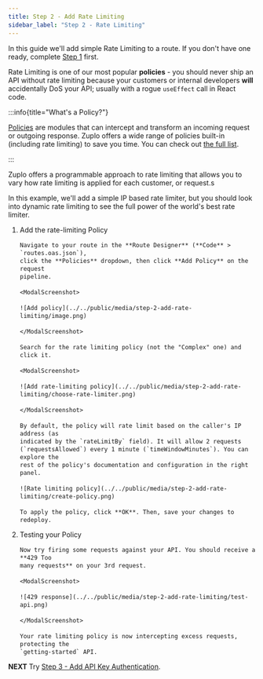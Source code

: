 ```yaml
---
title: Step 2 - Add Rate Limiting
sidebar_label: "Step 2 - Rate Limiting"
---
```


In this guide we'll add simple Rate Limiting to a route. If you don't have one
ready, complete [Step 1](./step-1-setup-basic-gateway.md) first.

Rate Limiting is one of our most popular **policies** - you should never ship an
API without rate limiting because your customers or internal developers **will**
accidentally DoS your API; usually with a rogue `useEffect` call in React code.

:::info{title="What's a Policy?"}

[Policies](./policies.md) are modules that can intercept and transform an
incoming request or outgoing response. Zuplo offers a wide range of policies
built-in (including rate limiting) to save you time. You can check out
[the full list](../policies.md).

:::

Zuplo offers a programmable approach to rate limiting that allows you to vary
how rate limiting is applied for each customer, or request.s

In this example, we'll add a simple IP based rate limiter, but you should look
into dynamic rate limiting to see the full power of the world's best rate
limiter.

<Stepper>

1.  Add the rate-limiting Policy

        Navigate to your route in the **Route Designer** (**Code** > `routes.oas.json`),
        click the **Policies** dropdown, then click **Add Policy** on the request
        pipeline.

        <ModalScreenshot>

        ![Add policy](../../public/media/step-2-add-rate-limiting/image.png)

        </ModalScreenshot>

        Search for the rate limiting policy (not the "Complex" one) and click it.

        <ModalScreenshot>

        ![Add rate-limiting policy](../../public/media/step-2-add-rate-limiting/choose-rate-limiter.png)

        </ModalScreenshot>

        By default, the policy will rate limit based on the caller's IP address (as
        indicated by the `rateLimitBy` field). It will allow 2 requests
        (`requestsAllowed`) every 1 minute (`timeWindowMinutes`). You can explore the
        rest of the policy's documentation and configuration in the right panel.

        ![Rate limiting policy](../../public/media/step-2-add-rate-limiting/create-policy.png)

        To apply the policy, click **OK**. Then, save your changes to redeploy.

1.  Testing your Policy

        Now try firing some requests against your API. You should receive a **429 Too
        many requests** on your 3rd request.

        <ModalScreenshot>

        ![429 response](../../public/media/step-2-add-rate-limiting/test-api.png)

        </ModalScreenshot>

        Your rate limiting policy is now intercepting excess requests, protecting the
        `getting-started` API.

</Stepper>

**NEXT** Try [Step 3 - Add API Key Authentication](./step-3-add-api-key-auth).
